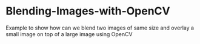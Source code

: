 # Blending-Images-with-OpenCV
Example to show how can we blend two images of same size and overlay a small image on top of a large image using OpenCV
